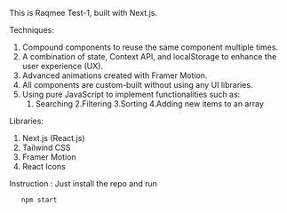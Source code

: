 This is Raqmee Test-1, built with Next.js.

Techniques:

1. Compound components to reuse the same component multiple times.
2. A combination of state, Context API, and localStorage to enhance the user experience (UX).
3. Advanced animations created with Framer Motion.
4. All components are custom-built without using any UI libraries.
5. Using pure JavaScript to implement functionalities such as:
   1. Searching
      2.Filtering
      3.Sorting
      4.Adding new items to an array

Libraries:

1. Next.js (React.js)
2. Tailwind CSS
3. Framer Motion
4. React Icons

Instruction :
Just install the repo and run

```bash
   npm start
```
